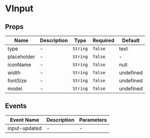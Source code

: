 # VInput

## Props

<!-- @vuese:VInput:props:start -->
|Name|Description|Type|Required|Default|
|---|---|---|---|---|
|type|-|`String`|`false`|text|
|placeholder|-|`String`|`false`|-|
|iconName|-|`String`|`false`|null|
|width|-|`String`|`false`|undefined|
|fontSize|-|`String`|`false`|undefined|
|model|-|`String`|`false`|undefined|

<!-- @vuese:VInput:props:end -->


## Events

<!-- @vuese:VInput:events:start -->
|Event Name|Description|Parameters|
|---|---|---|
|input-updated|-|-|

<!-- @vuese:VInput:events:end -->


